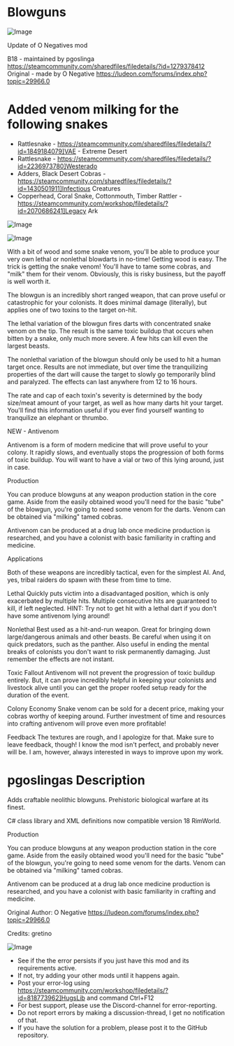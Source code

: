 # Blowguns

![Image](https://i.imgur.com/buuPQel.png)

Update of O Negatives mod
	
B18 - maintained by pgoslinga
https://steamcommunity.com/sharedfiles/filedetails/?id=1279378412
Original - made by O Negative
https://ludeon.com/forums/index.php?topic=29966.0

# Added venom milking for the following snakes



- Rattlesnake - https://steamcommunity.com/sharedfiles/filedetails/?id=1849184079]VAE - Extreme Desert
- Rattlesnake - https://steamcommunity.com/sharedfiles/filedetails/?id=2236973780]Westerado
- Adders, Black Desert Cobras - https://steamcommunity.com/sharedfiles/filedetails/?id=1430501911]Infectious Creatures
- Copperhead, Coral Snake, Cottonmouth, Timber Rattler  - https://steamcommunity.com/workshop/filedetails/?id=2070686241]Legacy Ark



![Image](https://i.imgur.com/pufA0kM.png)

	
![Image](https://i.imgur.com/Z4GOv8H.png)

With a bit of wood and some snake venom, you'll be able to produce your very own lethal or nonlethal blowdarts in no-time!
Getting wood is easy. The trick is getting the snake venom! You'll have to tame some cobras, and "milk" them for their venom.
Obviously, this is risky business, but the payoff is well worth it.

The blowgun is an incredibly short ranged weapon, that can prove useful or catastrophic for your colonists. It does minimal damage (literally), but applies one of two toxins to the target on-hit.

The lethal variation of the blowgun fires darts with concentrated snake venom on the tip.
The result is the same toxic buildup that occurs when bitten by a snake, only much more severe.
A few hits can kill even the largest beasts.

The nonlethal variation of the blowgun should only be used to hit a human target once.
Results are not immediate, but over time the tranquilizing properties of the dart will cause the target to slowly go temporarily blind and paralyzed.
The effects can last anywhere from 12 to 16 hours.

The rate and cap of each toxin's severity is determined by the body size/meat amount of your target, as well as how many darts hit your target.
You'll find this information useful if you ever find yourself wanting to tranquilize an elephant or thrumbo.

NEW - Antivenom

Antivenom is a form of modern medicine that will prove useful to your colony.
It rapidly slows, and eventually stops the progression of both forms of toxic buildup.
You will want to have a vial or two of this lying around, just in case.

Production

You can produce blowguns at any weapon production station in the core game.
Aside from the easily obtained wood you'll need for the basic "tube" of the blowgun, you're going to need some venom for the darts.
Venom can be obtained via "milking" tamed cobras.

Antivenom can be produced at a drug lab once medicine production is researched, and you have a colonist with basic familiarity in crafting and medicine.

Applications


Both of these weapons are incredibly tactical, even for the simplest AI. And, yes, tribal raiders do spawn with these from time to time.

Lethal
Quickly puts victim into a disadvantaged position, which is only exacerbated by multiple hits.
Multiple consecutive hits are guaranteed to kill, if left neglected.
HINT: Try not to get hit with a lethal dart if you don't have some antivenom lying around!

Nonlethal
Best used as a hit-and-run weapon.
Great for bringing down large/dangerous animals and other beasts.
Be careful when using it on quick predators, such as the panther.
Also useful in ending the mental breaks of colonists you don't want to risk permanently damaging.
Just remember the effects are not instant.

Toxic Fallout
Antivenom will not prevent the progression of toxic buildup entirely.
But, it can prove incredibly helpful in keeping your colonists and livestock alive until you can get the proper roofed setup ready for the duration of the event.

Colony Economy
Snake venom can be sold for a decent price, making your cobras worthy of keeping around.
Further investment of time and resources into crafting antivenom will prove even more profitable!

Feedback
The textures are rough, and I apologize for that.
Make sure to leave feedback, though! I know the mod isn't perfect, and probably never will be.
I am, however, always interested in ways to improve upon my work.

# pgoslingas Description

Adds craftable neolithic blowguns. Prehistoric biological warfare at its finest.

C# class library and XML definitions now compatible version 18 RimWorld.

Production

You can produce blowguns at any weapon production station in the core game.
Aside from the easily obtained wood you'll need for the basic "tube" of the blowgun, you're going to need some venom for the darts.
Venom can be obtained via "milking" tamed cobras.

Antivenom can be produced at a drug lab once medicine production is researched, and you have a colonist with basic familiarity in crafting and medicine.

Original Author: O Negative
https://ludeon.com/forums/index.php?topic=29966.0

Credits:
gretino 


![Image](https://i.imgur.com/PwoNOj4.png)



-  See if the the error persists if you just have this mod and its requirements active.
-  If not, try adding your other mods until it happens again.
-  Post your error-log using https://steamcommunity.com/workshop/filedetails/?id=818773962]HugsLib and command Ctrl+F12
-  For best support, please use the Discord-channel for error-reporting.
-  Do not report errors by making a discussion-thread, I get no notification of that.
-  If you have the solution for a problem, please post it to the GitHub repository.




